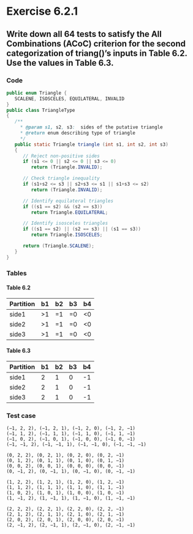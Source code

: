 # Exercise 6.2.1

## Write down all 64 tests to satisfy the All Combinations (ACoC) criterion for the second categorization of triang()’s inputs in Table 6.2. Use the values in Table 6.3.
### Code
```java
public enum Triangle {
   SCALENE, ISOSCELES, EQUILATERAL, INVALID
}
public class TriangleType
{
   /**
     * @param s1, s2, s3:  sides of the putative triangle
     * @return enum describing type of triangle
     */
   public static Triangle triangle (int s1, int s2, int s3)
   {
      // Reject non-positive sides
      if (s1 <= 0 || s2 <= 0 || s3 <= 0)
         return (Triangle.INVALID);

      // Check triangle inequality
      if (s1+s2 <= s3 || s2+s3 <= s1 || s1+s3 <= s2)
         return (Triangle.INVALID);

      // Identify equilateral triangles
      if ((s1 == s2) && (s2 == s3))
         return Triangle.EQUILATERAL;

      // Identify isosceles triangles
      if ((s1 == s2) || (s2 == s3) || (s1 == s3))
         return Triangle.ISOSCELES;

      return (Triangle.SCALENE);
   }
}
```
### Tables
#### Table 6.2
|Partition|b1|b2|b3|b4|
|---|---|---|---|---|
|side1|>1|=1|=0|<0|
|side2|>1|=1|=0|<0|
|side3|>1|=1|=0|<0|

#### Table 6.3

|Partition|b1|b2|b3|b4|
|---|---|---|---|---|
|side1|2|1|0|-1|
|side2|2|1|0|-1|
|side3|2|1|0|-1|

### Test case
```
(−1, 2, 2), (−1, 2, 1), (−1, 2, 0), (−1, 2, −1)
(−1, 1, 2), (−1, 1, 1), (−1, 1, 0), (−1, 1, −1)
(−1, 0, 2), (−1, 0, 1), (−1, 0, 0), (−1, 0, −1)
(−1, −1, 2), (−1, −1, 1), (−1, −1, 0), (−1, −1, −1)

(0, 2, 2), (0, 2, 1), (0, 2, 0), (0, 2, −1)
(0, 1, 2), (0, 1, 1), (0, 1, 0), (0, 1, −1)
(0, 0, 2), (0, 0, 1), (0, 0, 0), (0, 0, −1)
(0, −1, 2), (0, −1, 1), (0, −1, 0), (0, −1, −1)

(1, 2, 2), (1, 2, 1), (1, 2, 0), (1, 2, −1)
(1, 1, 2), (1, 1, 1), (1, 1, 0), (1, 1, −1)
(1, 0, 2), (1, 0, 1), (1, 0, 0), (1, 0, −1)
(1, −1, 2), (1, −1, 1), (1, −1, 0), (1, −1, −1)

(2, 2, 2), (2, 2, 1), (2, 2, 0), (2, 2, −1)
(2, 1, 2), (2, 1, 1), (2, 1, 0), (2, 1, −1)
(2, 0, 2), (2, 0, 1), (2, 0, 0), (2, 0, −1)
(2, −1, 2), (2, −1, 1), (2, −1, 0), (2, −1, −1)
```
